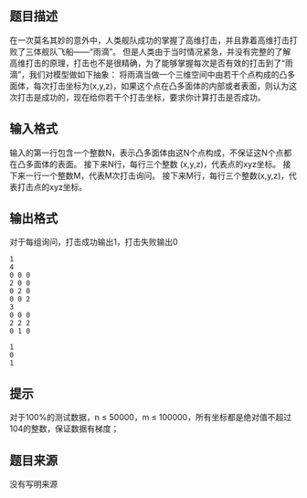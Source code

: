 


## 题目描述
在一次莫名其妙的意外中，人类舰队成功的掌握了高维打击，并且靠着高维打击打败了三体舰队飞船——“雨滴”。
但是人类由于当时情况紧急，并没有完整的了解高维打击的原理，打击也不是很精确，为了能够掌握每次是否有效的打击到了“雨滴”，我们对模型做如下抽象：
将雨滴当做一个三维空间中由若干个点构成的凸多面体，每次打击坐标为(x,y,z)，如果这个点在凸多面体的内部或者表面，则认为这次打击是成功的，现在给你若干个打击坐标，要求你计算打击是否成功。
## 输入格式
输入的第一行包含一个整数N，表示凸多面体由这N个点构成，不保证这N个点都在凸多面体的表面。
接下来N行，每行三个整数 (x,y,z)，代表点的xyz坐标。
接下来一行一个整数M，代表M次打击询问。
接下来M行，每行三个整数(x,y,z)，代表打击点的xyz坐标。
## 输出格式
对于每组询问，打击成功输出1，打击失败输出0

```input1
1
4
0 0 0
2 0 0
0 2 0	
0 0 2
3
0 0 0
2 2 2
0 1 0

```

```output1
1
0
1
```

## 提示
对于100%的测试数据，n ≤ 50000，m ≤ 100000，所有坐标都是绝对值不超过104的整数，保证数据有梯度；
## 题目来源
没有写明来源


